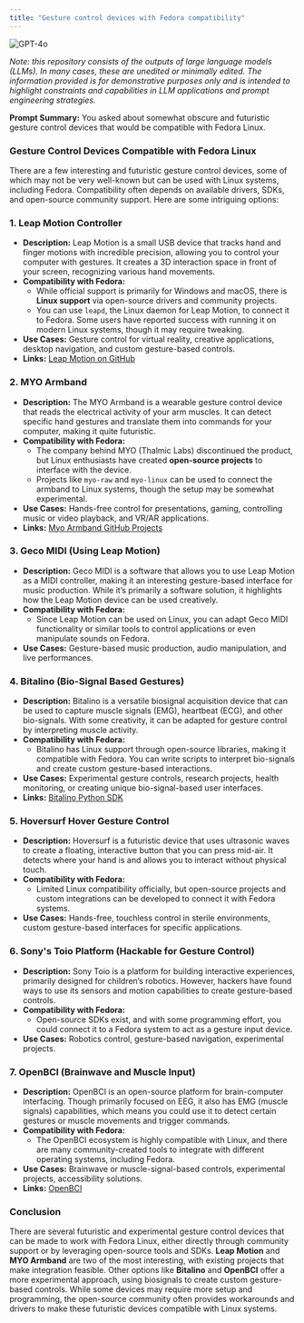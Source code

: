 ```yaml
---
title: "Gesture control devices with Fedora compatibility"
---
```

![GPT-4o](https://img.shields.io/badge/GPT--4o-3333FF?style=for-the-badge&logo=openai&logoColor=white)



*Note: this repository consists of the outputs of large language models (LLMs). In many cases, these are unedited or minimally edited. The information provided is for demonstrative purposes only and is intended to highlight constraints and capabilities in LLM applications and prompt engineering strategies.*


**Prompt Summary:** You asked about somewhat obscure and futuristic gesture control devices that would be compatible with Fedora Linux.

### Gesture Control Devices Compatible with Fedora Linux

There are a few interesting and futuristic gesture control devices, some of which may not be very well-known but can be used with Linux systems, including Fedora. Compatibility often depends on available drivers, SDKs, and open-source community support. Here are some intriguing options:

### 1. **Leap Motion Controller**
   - **Description:** Leap Motion is a small USB device that tracks hand and finger motions with incredible precision, allowing you to control your computer with gestures. It creates a 3D interaction space in front of your screen, recognizing various hand movements.
   - **Compatibility with Fedora:**
     - While official support is primarily for Windows and macOS, there is **Linux support** via open-source drivers and community projects.
     - You can use `leapd`, the Linux daemon for Leap Motion, to connect it to Fedora. Some users have reported success with running it on modern Linux systems, though it may require tweaking.
   - **Use Cases:** Gesture control for virtual reality, creative applications, desktop navigation, and custom gesture-based controls.
   - **Links:** [Leap Motion on GitHub](https://github.com/Ultraleap/)

### 2. **MYO Armband**
   - **Description:** The MYO Armband is a wearable gesture control device that reads the electrical activity of your arm muscles. It can detect specific hand gestures and translate them into commands for your computer, making it quite futuristic.
   - **Compatibility with Fedora:**
     - The company behind MYO (Thalmic Labs) discontinued the product, but Linux enthusiasts have created **open-source projects** to interface with the device.
     - Projects like `myo-raw` and `myo-linux` can be used to connect the armband to Linux systems, though the setup may be somewhat experimental.
   - **Use Cases:** Hands-free control for presentations, gaming, controlling music or video playback, and VR/AR applications.
   - **Links:** [Myo Armband GitHub Projects](https://github.com/dzhu/myo-raw)

### 3. **Geco MIDI (Using Leap Motion)**
   - **Description:** Geco MIDI is a software that allows you to use Leap Motion as a MIDI controller, making it an interesting gesture-based interface for music production. While it’s primarily a software solution, it highlights how the Leap Motion device can be used creatively.
   - **Compatibility with Fedora:**
     - Since Leap Motion can be used on Linux, you can adapt Geco MIDI functionality or similar tools to control applications or even manipulate sounds on Fedora.
   - **Use Cases:** Gesture-based music production, audio manipulation, and live performances.

### 4. **Bitalino (Bio-Signal Based Gestures)**
   - **Description:** Bitalino is a versatile biosignal acquisition device that can be used to capture muscle signals (EMG), heartbeat (ECG), and other bio-signals. With some creativity, it can be adapted for gesture control by interpreting muscle activity.
   - **Compatibility with Fedora:**
     - Bitalino has Linux support through open-source libraries, making it compatible with Fedora. You can write scripts to interpret bio-signals and create custom gesture-based interactions.
   - **Use Cases:** Experimental gesture controls, research projects, health monitoring, or creating unique bio-signal-based user interfaces.
   - **Links:** [Bitalino Python SDK](https://pypi.org/project/bitalino/)

### 5. **Hoversurf Hover Gesture Control**
   - **Description:** Hoversurf is a futuristic device that uses ultrasonic waves to create a floating, interactive button that you can press mid-air. It detects where your hand is and allows you to interact without physical touch.
   - **Compatibility with Fedora:**
     - Limited Linux compatibility officially, but open-source projects and custom integrations can be developed to connect it with Fedora systems.
   - **Use Cases:** Hands-free, touchless control in sterile environments, custom gesture-based interfaces for specific applications.

### 6. **Sony's Toio Platform (Hackable for Gesture Control)**
   - **Description:** Sony Toio is a platform for building interactive experiences, primarily designed for children’s robotics. However, hackers have found ways to use its sensors and motion capabilities to create gesture-based controls.
   - **Compatibility with Fedora:**
     - Open-source SDKs exist, and with some programming effort, you could connect it to a Fedora system to act as a gesture input device. 
   - **Use Cases:** Robotics control, gesture-based navigation, experimental projects.

### 7. **OpenBCI (Brainwave and Muscle Input)**
   - **Description:** OpenBCI is an open-source platform for brain-computer interfacing. Though primarily focused on EEG, it also has EMG (muscle signals) capabilities, which means you could use it to detect certain gestures or muscle movements and trigger commands.
   - **Compatibility with Fedora:**
     - The OpenBCI ecosystem is highly compatible with Linux, and there are many community-created tools to integrate with different operating systems, including Fedora.
   - **Use Cases:** Brainwave or muscle-signal-based controls, experimental projects, accessibility solutions.
   - **Links:** [OpenBCI](https://openbci.com/)

### Conclusion
There are several futuristic and experimental gesture control devices that can be made to work with Fedora Linux, either directly through community support or by leveraging open-source tools and SDKs. **Leap Motion** and **MYO Armband** are two of the most interesting, with existing projects that make integration feasible. Other options like **Bitalino** and **OpenBCI** offer a more experimental approach, using biosignals to create custom gesture-based controls. While some devices may require more setup and programming, the open-source community often provides workarounds and drivers to make these futuristic devices compatible with Linux systems.